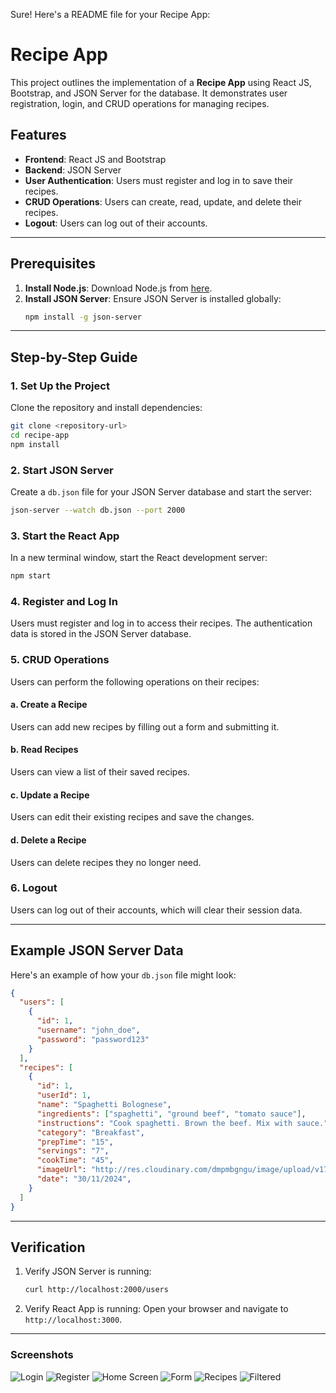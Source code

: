 Sure! Here's a README file for your Recipe App:

# Recipe App

This project outlines the implementation of a **Recipe App** using React JS, Bootstrap, and JSON Server for the database. It demonstrates user registration, login, and CRUD operations for managing recipes.

## Features
- **Frontend**: React JS and Bootstrap
- **Backend**: JSON Server
- **User Authentication**: Users must register and log in to save their recipes.
- **CRUD Operations**: Users can create, read, update, and delete their recipes.
- **Logout**: Users can log out of their accounts.

---

## Prerequisites
1. **Install Node.js**: Download Node.js from [here](https://nodejs.org/).
2. **Install JSON Server**: Ensure JSON Server is installed globally:
   ```bash
   npm install -g json-server
   ```

---

## Step-by-Step Guide

### 1. Set Up the Project
Clone the repository and install dependencies:
```bash
git clone <repository-url>
cd recipe-app
npm install
```

### 2. Start JSON Server
Create a `db.json` file for your JSON Server database and start the server:
```bash
json-server --watch db.json --port 2000
```

### 3. Start the React App
In a new terminal window, start the React development server:
```bash
npm start
```

### 4. Register and Log In
Users must register and log in to access their recipes. The authentication data is stored in the JSON Server database.

### 5. CRUD Operations
Users can perform the following operations on their recipes:

#### a. Create a Recipe
Users can add new recipes by filling out a form and submitting it.

#### b. Read Recipes
Users can view a list of their saved recipes.

#### c. Update a Recipe
Users can edit their existing recipes and save the changes.

#### d. Delete a Recipe
Users can delete recipes they no longer need.

### 6. Logout
Users can log out of their accounts, which will clear their session data.

---

## Example JSON Server Data

Here's an example of how your `db.json` file might look:

```json
{
  "users": [
    {
      "id": 1,
      "username": "john_doe",
      "password": "password123"
    }
  ],
  "recipes": [
    {
      "id": 1,
      "userId": 1,
      "name": "Spaghetti Bolognese",
      "ingredients": ["spaghetti", "ground beef", "tomato sauce"],
      "instructions": "Cook spaghetti. Brown the beef. Mix with sauce.",
      "category": "Breakfast",
      "prepTime": "15",
      "servings": "7",
      "cookTime": "45",
      "imageUrl": "http://res.cloudinary.com/dmpmbgngu/image/upload/v1732959545/jyqxjhw1gfpu996isyvf.jpg",
      "date": "30/11/2024",
    }
  ]
}
```

---

## Verification
1. Verify JSON Server is running:
   ```bash
   curl http://localhost:2000/users
   ```
2. Verify React App is running:
   Open your browser and navigate to `http://localhost:3000`.

---

### Screenshots
![Login](src/assets/pic1.PNG)
![Register](src/assets/register.PNG)
![Home Screen](src/assets/pic2.PNG)
![Form](src/assets/pic3.PNG)
![Recipes](src/assets/pic4.PNG)
![Filtered](src/assets/pic5.PNG)

